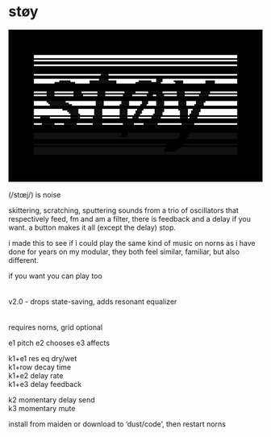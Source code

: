 # støy

![støy](screenshot.png)

(/stœj/) is noise

skittering, scratching, sputtering sounds from a trio of oscillators that respectively feed, fm and am a filter, there is feedback and a delay if you want. a button makes it all (except the delay) stop.

i made this to see if i could play the same kind of music on norns as i have done for years on my modular, they both feel similar, familiar, but also different.

if you want you can play too  
<br>
<br>
v2.0 - drops state-saving, adds resonant equalizer
<br>  
<br>
requires norns, grid optional



e1 pitch
e2 chooses
e3 affects

k1+e1 res eq dry/wet  
k1+row decay time  
k1+e2 delay rate  
k1+e3 delay feedback  

k2 momentary delay send  
k3 momentary mute  



install from maiden or download to ‘dust/code’, then restart norns

